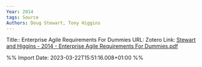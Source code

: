```yaml
---
Year: 2014
tags: Source 
Authors: Doug Stewart, Tony Higgins
---
```


Title:: Enterprise Agile Requirements  For Dummies
URL: 
Zotero Link: [Stewart and Higgins - 2014 - Enterprise Agile Requirements  For Dummies.pdf](zotero://select/library/items/HU4J6NKK)




%% Import Date: 2023-03-22T15:51:16.008+01:00 %%
